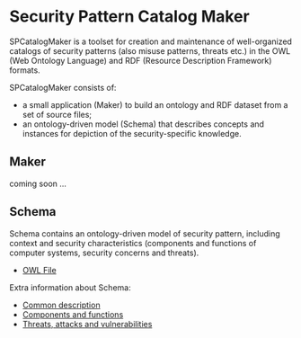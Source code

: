 

# Security Pattern Catalog Maker

SPCatalogMaker is a toolset for creation and maintenance of well-organized catalogs of security patterns
(also misuse patterns, threats etc.) in the OWL (Web Ontology Language) and RDF (Resource Description Framework) formats.

SPCatalogMaker consists of:

* a small application (Maker) to build an ontology and RDF dataset from a set of source files;
* an ontology-driven model (Schema) that describes concepts and instances for depiction of the security-specific knowledge.


## Maker

coming soon ...


## Schema

Schema contains an ontology-driven model of security pattern, including context and security characteristics
(components and functions of computer systems, security concerns and threats).

* [OWL File](schemas/SecurityPatternCatalogNaiveSchema.owl)

Extra information about Schema:

* [Common description](schema_description.pdf)
* [Components and functions](schema_functions_components.pdf)
* [Threats, attacks and vulnerabilities](schema_threats.pdf)

